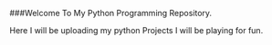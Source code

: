 ###Welcome To My Python Programming Repository.

Here I will be uploading my python Projects I will be playing for fun.
